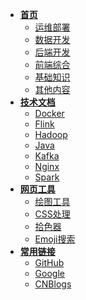 - [**首页**](/)
  - [运维部署](/?id=运维部署)
  - [数据开发](/?id=数据开发)
  - [后端开发](/?id=后端开发)
  - [前端综合](/?id=前端综合)
  - [基础知识](/?id=基础知识)
  - [其他内容](/?id=其他内容)
- [**技术文档**]()
  - [Docker](https://docs.docker.com/get-started/)
  - [Flink](https://nightlies.apache.org/flink/flink-docs-release-1.15/)
  - [Hadoop](https://hadoop.apache.org/docs/)
  - [Java](https://docs.oracle.com/javase/8/docs/api/index.html)
  - [Kafka](https://kafka.apache.org/documentation/)
  - [Nginx](http://nginx.org/en/docs/)
  - [Spark](https://spark.apache.org/documentation.html)
- [**网页工具**]()
  - [绘图工具](https://www.processon.com/diagrams)
  - [CSS处理](https://www.runoob.com/csspack)
  - [拾色器](https://www.runoob.com/tags/html-colorpicker.html)
  - [Emoji搜索](https://emojipedia.org/)
- [**常用链接**]()
  - [GitHub](https://github.com/)
  - [Google](https://www.google.com/)
  - [CNBlogs](https://www.cnblogs.com/)


